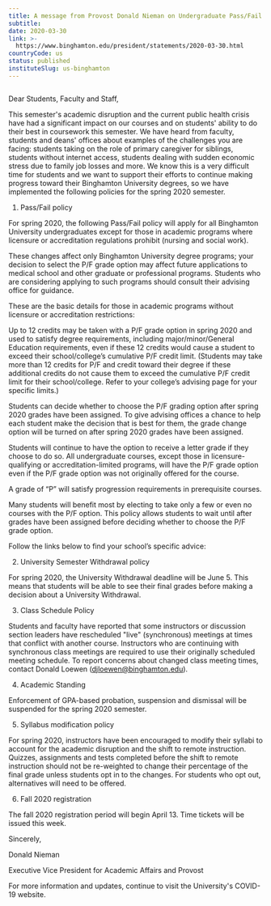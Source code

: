 ```yaml
---
title: A message from Provost Donald Nieman on Undergraduate Pass/Fail and other policies for spring 2020
subtitle: 
date: 2020-03-30
link: >-
  https://www.binghamton.edu/president/statements/2020-03-30.html
countryCode: us
status: published
instituteSlug: us-binghamton
---
```

![]()

Dear Students, Faculty and Staff,

This semester's academic disruption and the current public health crisis have had a significant impact on our courses and on students' ability to do their best in coursework this semester. We have heard from faculty, students and deans' offices about examples of the challenges you are facing: students taking on the role of primary caregiver for siblings, students without internet access, students dealing with sudden economic stress due to family job losses and more. We know this is a very difficult time for students and we want to support their efforts to continue making progress toward their Binghamton University degrees, so we have implemented the following policies for the spring 2020 semester.

1. Pass/Fail policy

For spring 2020, the following Pass/Fail policy will apply for all Binghamton University undergraduates except for those in academic programs where licensure or accreditation regulations prohibit (nursing and social work).

These changes affect only Binghamton University degree programs; your decision to select the P/F grade option may affect future applications to medical school and other graduate or professional programs. Students who are considering applying to such programs should consult their advising office for guidance.

These are the basic details for those in academic programs without licensure or accreditation restrictions:

Up to 12 credits may be taken with a P/F grade option in spring 2020 and used to satisfy degree requirements, including major/minor/General Education requirements, even if these 12 credits would cause a student to exceed their school/college’s cumulative P/F credit limit. (Students may take more than 12 credits for P/F and credit toward their degree if these additional credits do not cause them to exceed the cumulative P/F credit limit for their school/college. Refer to your college’s advising page for your specific limits.)

Students can decide whether to choose the P/F grading option after spring 2020 grades have been assigned. To give advising offices a chance to help each student make the decision that is best for them, the grade change option will be turned on after spring 2020 grades have been assigned.

Students will continue to have the option to receive a letter grade if they choose to do so. All undergraduate courses, except those in licensure-qualifying or accreditation-limited programs, will have the P/F grade option even if the P/F grade option was not originally offered for the course.

A grade of “P” will satisfy progression requirements in prerequisite courses.

Many students will benefit most by electing to take only a few or even no courses with the P/F option. This policy allows students to wait until after grades have been assigned before deciding whether to choose the P/F grade option.

Follow the links below to find your school’s specific advice:

2. University Semester Withdrawal policy

For spring 2020, the University Withdrawal deadline will be June 5. This means that students will be able to see their final grades before making a decision about a University Withdrawal.

3. Class Schedule Policy

Students and faculty have reported that some instructors or discussion section leaders have rescheduled "live" (synchronous) meetings at times that conflict with another course. Instructors who are continuing with synchronous class meetings are required to use their originally scheduled meeting schedule. To report concerns about changed class meeting times, contact Donald Loewen (djloewen@binghamton.edu).

4. Academic Standing

Enforcement of GPA-based probation, suspension and dismissal will be suspended for the spring 2020 semester.

5. Syllabus modification policy

For spring 2020, instructors have been encouraged to modify their syllabi to account for the academic disruption and the shift to remote instruction. Quizzes, assignments and tests completed before the shift to remote instruction should not be re-weighted to change their percentage of the final grade unless students opt in to the changes. For students who opt out, alternatives will need to be offered.

6. Fall 2020 registration

The fall 2020 registration period will begin April 13. Time tickets will be issued this week.

Sincerely,

Donald Nieman

Executive Vice President for Academic Affairs and Provost

For more information and updates, continue to visit the University's COVID-19 website.
